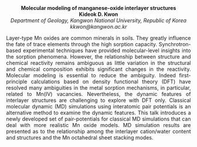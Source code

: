 <center><strong>Molecular modeling of manganese-oxide interlayer structures</strong>

<center><strong>Kideok D. Kwon</strong>

<center><i> Department of Geology, Kangwon National University, Republic of
Korea</i>

<center><i>kkwon@kangwon.ac.kr</i>

<p style=text-align:justify>Layer-type Mn oxides are common minerals in soils. They greatly
influence the fate of trace elements through the high sorption capacity.
Synchrotron-based experimental techniques have provided molecular-level
insights into the sorption phenomena. However, the relationship between
structure and chemical reactivity remains ambiguous as little variation
in the structural and chemical composition exhibits significant changes
in the reactivity. Molecular modeling is essential to reduce the
ambiguity. Indeed first-principle calculations based on density
functional theory (DFT) have resolved many ambiguities in the metal
sorption mechanisms, in particular, related to Mn(IV) vacancies.
Nevertheless, the dynamic features of interlayer structures are
challenging to explore with DFT only. Classical molecular dynamic (MD)
simulations using interatomic pair potentials is an alternative method
to examine the dynamic features. This talk introduces a newly developed
set of pair-potentials for classical MD simulations that can deal with
more realistic Mn oxide models. MD simulation results are presented as
to the relationship among the interlayer cation/water content and
structures and the Mn octahedral sheet stacking modes.

